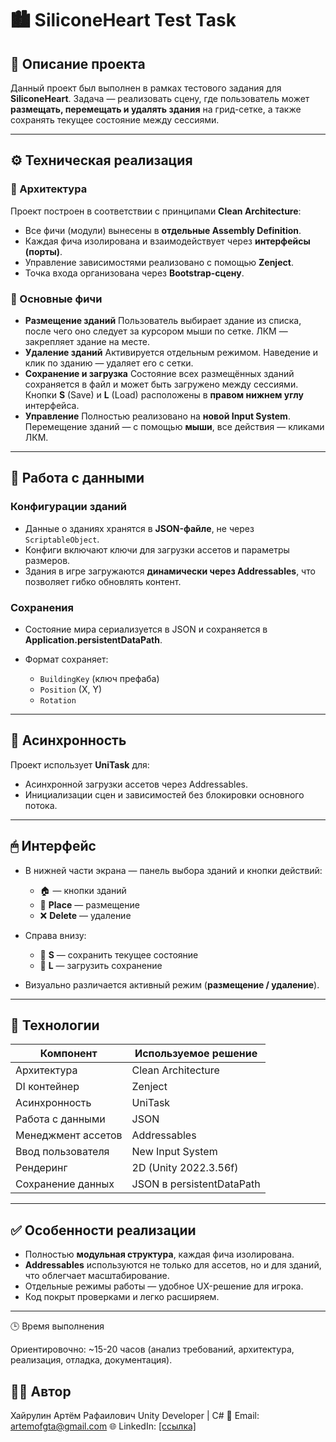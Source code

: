 # 🏙 SiliconeHeart Test Task

## 📘 Описание проекта

Данный проект был выполнен в рамках тестового задания для **SiliconeHeart**.
Задача — реализовать сцену, где пользователь может **размещать, перемещать и удалять здания** на грид-сетке, а также сохранять текущее состояние между сессиями.

---

## ⚙️ Техническая реализация

### 🧩 Архитектура

Проект построен в соответствии с принципами **Clean Architecture**:

* Все фичи (модули) вынесены в **отдельные Assembly Definition**.
* Каждая фича изолирована и взаимодействует через **интерфейсы (порты)**.
* Управление зависимостями реализовано с помощью **Zenject**.
* Точка входа организована через **Bootstrap-сцену**.

### 🧠 Основные фичи

* **Размещение зданий**
  Пользователь выбирает здание из списка, после чего оно следует за курсором мыши по сетке.
  ЛКМ — закрепляет здание на месте.
* **Удаление зданий**
  Активируется отдельным режимом. Наведение и клик по зданию — удаляет его с сетки.
* **Сохранение и загрузка**
  Состояние всех размещённых зданий сохраняется в файл и может быть загружено между сессиями.
  Кнопки **S** (Save) и **L** (Load) расположены в **правом нижнем углу** интерфейса.
* **Управление**
  Полностью реализовано на **новой Input System**.
  Перемещение зданий — с помощью **мыши**, все действия — кликами ЛКМ.

---

## 💾 Работа с данными

### Конфигурации зданий

* Данные о зданиях хранятся в **JSON-файле**, не через `ScriptableObject`.
* Конфиги включают ключи для загрузки ассетов и параметры размеров.
* Здания в игре загружаются **динамически через Addressables**, что позволяет гибко обновлять контент.

### Сохранения

* Состояние мира сериализуется в JSON и сохраняется в **Application.persistentDataPath**.
* Формат сохраняет:

  * `BuildingKey` (ключ префаба)
  * `Position` (X, Y)
  * `Rotation`

---

## 🧵 Асинхронность

Проект использует **UniTask** для:

* Асинхронной загрузки ассетов через Addressables.
* Инициализации сцен и зависимостей без блокировки основного потока.

---

## 🖱 Интерфейс

* В нижней части экрана — панель выбора зданий и кнопки действий:

  * 🏠 — кнопки зданий
  * 🧱 **Place** — размещение
  * ❌ **Delete** — удаление
* Справа внизу:

  * 💾 **S** — сохранить текущее состояние
  * 🔄 **L** — загрузить сохранение
* Визуально различается активный режим (**размещение / удаление**).

---

## 🚀 Технологии

| Компонент          | Используемое решение      |
| ------------------ | ------------------------- |
| Архитектура        | Clean Architecture        |
| DI контейнер       | Zenject                   |
| Асинхронность      | UniTask                   |
| Работа с данными   | JSON                      |
| Менеджмент ассетов | Addressables              |
| Ввод пользователя  | New Input System          |
| Рендеринг          | 2D (Unity 2022.3.56f)     |
| Сохранение данных  | JSON в persistentDataPath |

---

## ✅ Особенности реализации

* Полностью **модульная структура**, каждая фича изолирована.
* **Addressables** используются не только для ассетов, но и для зданий, что облегчает масштабирование.
* Отдельные режимы работы — удобное UX-решение для игрока.
* Код покрыт проверками и легко расширяем.

---

🕒 Время выполнения

Ориентировочно: ~15-20 часов (анализ требований, архитектура, реализация, отладка, документация).


## 👨‍💻 Автор

Хайрулин Артём Рафаилович
Unity Developer | C# 
📧 Email: artemofgta@gmail.com
🌐 LinkedIn: [[ссылка]](https://www.linkedin.com/in/artyom-khairulin-648a51204/)

